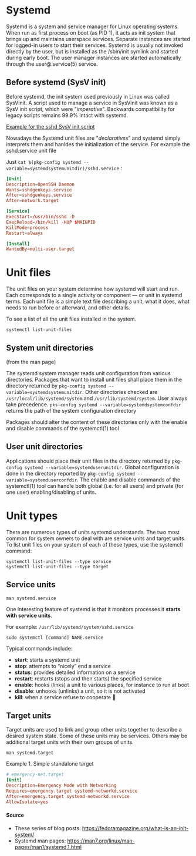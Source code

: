 # Systemd


Systemd is a system and service manager for Linux operating systems. When run as first process on boot (as PID 1), it acts as init system that brings up and maintains userspace services. Separate instances are started for logged-in users to start their services.
Systemd is usually not invoked directly by the user, but is installed as the /sbin/init symlink and started during early boot. The user manager instances are started automatically through the user@.service(5) service.

## Before systemd (SysV init)
Before systemd, the init system used previously in Linux was called SysVinit. A script used to manage a service in SysVinit was known as a SysV init script, which were "*imperative*". Backwards compatibility for legacy scripts remains 99.9% intact with systemd.

[Example for the sshd SysV init script](http://www.styma.org/SunAtHome/sample_files/sshd.html)

Nowadays the Systemd unit files are "*declaratives*" and systemd simply
interprets them and hanldes the initialization of the service. For example the sshd.service unit file

Just `cat $(pkg-config systemd --variable=systemdsystemunitdir)/sshd.service` :

```toml
[Unit]
Description=OpenSSH Daemon
Wants=sshdgenkeys.service
After=sshdgenkeys.service
After=network.target

[Service]
ExecStart=/usr/bin/sshd -D
ExecReload=/bin/kill -HUP $MAINPID
KillMode=process
Restart=always

[Install]
WantedBy=multi-user.target
```

# Unit files

The unit files on your system determine how systemd will start and run. Each corresponds to a single activity or component — or unit in systemd terms. Each unit file is a simple text file describing a unit, what it does, what needs to run before or afterward, and other details.

To see a list of all the unit files installed in the system.

```shell
systemctl list-unit-files
```

## System unit directories 
(from the man page)

The systemd system manager reads unit configuration from various directories. Packages that want to install unit files shall place them in the directory returned by `pkg-config systemd --variable=systemdsystemunitdir`. Other directories checked are `/usr/local/lib/systemd/system` and `/usr/lib/systemd/system`.
User always take precedence. `pks-config systemd --variable=systemdsystemconfdir` returns the path of the system configuration directory

Packages should alter the content of these directories only with the enable and disable commands of the systemctl(1) tool

## User unit directories
Applications should place their unit files in the directory returned by `pkg-config systemd --variable=systemduserunitdir`. Global configuration is done in the directory reported by `pkg-config systemd --variable=systemduserconfdir`. The enable and disable commands of the systemctl(1) tool can handle both global (i.e. for all users) and private (for one user) enabling/disabling of units.


# Unit types

There are numerous types of units systemd understands. The two most common for system owners to deal with are service units and target units. To list unit files on your system of each of these types, use the systemctl command:

```shell
systemctl list-unit-files --type service
systemctl list-unit-files --type target
```

## Service units

```shell
man systemd.service
```

One interesting feature of systemd is that it monitors processes it **starts with service units**.

For example: `/usr/lib/systemd/system/sshd.service`

```shell
sudo systemctl [command] NAME.service
```

Typical commands include:

* **start**: starts a systemd unit
* **stop**: attempts to “nicely” end a service
* **status**: provides detailed information on a service
* **restart**: restarts (stops and then starts) the specified service
* **enable**: hooks (links) a unit to various places, for instance to run at boot
* **disable**: unhooks (unlinks) a unit, so it is not activated
* **kill**: when a service refuse to cooperate :eyes:

## Target units

Target units are used to link and group other units together to describe a desired system state. Some of these units may be services. Others may be additional target units with their own groups of units.

```shell
man systemd.target
```

Example 1. Simple standalone target

```toml
# emergency-net.target
[Unit]
Description=Emergency Mode with Networking
Requires=emergency.target systemd-networkd.service
After=emergency.target systemd-networkd.service
AllowIsolate=yes
```

#### Source
* These series of blog posts: https://fedoramagazine.org/what-is-an-init-system/
* Systemd man pages: https://man7.org/linux/man-pages/man1/systemd.1.html
